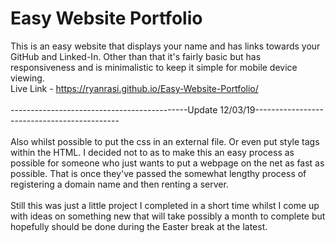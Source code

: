 # Easy Website Portfolio
This is an easy website that displays your name and has links towards your GitHub and Linked-In. Other than that it's fairly basic but has responsiveness and is minimalistic to keep it simple for mobile device viewing.<br>
Live Link - https://ryanrasi.github.io/Easy-Website-Portfolio/
<br><br>
--------------------------------------------Update 12/03/19--------------------------------------------
<br><br>
Also whilst possible to put the css in an external file. Or even put style tags within the HTML. I decided not to as to make this an easy process as possible for someone who just wants to put a webpage on the net as fast as possible. That is once they've passed the somewhat lengthy process of registering a domain name and then renting a server.
<br> <br>
Still this was just a little project I completed in a short time whilst I come up with ideas on something new that will take possibly a month to complete but hopefully should be done during the Easter break at the latest.
